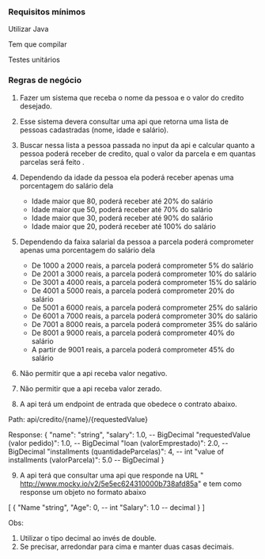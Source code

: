 ### Requisitos mínimos

Utilizar Java

Tem que compilar

Testes unitários

### Regras de negócio

1. Fazer um sistema que receba o nome da pessoa e o valor do credito desejado.

2. Esse sistema devera consultar uma api que retorna uma lista de pessoas cadastradas (nome, idade e salário).

3. Buscar nessa lista a pessoa passada no input da api e calcular quanto a pessoa poderá receber de credito, qual o valor da parcela e em quantas parcelas será feito .

4. Dependendo da idade da pessoa ela poderá receber apenas uma porcentagem do salário dela
   - Idade maior que 80, poderá receber até 20% do salário
   - Idade maior que 50, poderá receber até 70% do salário
   - Idade maior que 30, poderá receber até 90% do salário
   - Idade maior que 20, poderá receber até 100% do salário

5. Dependendo da faixa salarial da pessoa a parcela poderá comprometer apenas uma porcentagem do salário dela
   - De 1000 a 2000 reais, a parcela poderá comprometer 5% do salário
   - De 2001 a 3000 reais, a parcela poderá comprometer 10% do salário
   - De 3001 a 4000 reais, a parcela poderá comprometer 15% do salário
   - De 4001 a 5000 reais, a parcela poderá comprometer 20% do salário
   - De 5001 a 6000 reais, a parcela poderá comprometer 25% do salário
   - De 6001 a 7000 reais, a parcela poderá comprometer 30% do salário
   - De 7001 a 8000 reais, a parcela poderá comprometer 35% do salário
   - De 8001 a 9000 reais, a parcela poderá comprometer 40% do salário
   - A partir de 9001 reais, a parcela poderá comprometer 45% do salário
   

6. Não permitir que a api receba valor negativo.

7. Não permitir que a api receba valor zerado.

8. A api terá um endpoint de entrada que obedece o contrato abaixo.

Path: api/credito/{name}/{requestedValue}

Response:
{
   "name": "string",
   "salary": 1.0, -- BigDecimal
   "requestedValue (valor pedido)": 1.0, -- BigDecimal
   "loan (valorEmprestado)": 2.0, -- BigDecimal
   "installments (quantidadeParcelas)": 4,  -- int
   "value of installments (valorParcela)": 5.0 -- BigDecimal
}


9. A api terá que consultar uma api que responde na URL " http://www.mocky.io/v2/5e5ec624310000b738afd85a" e tem como response um objeto no formato abaixo

[
   {
      "Name "string",
      "Age": 0, -- int
      "Salary": 1.0 -- decimal
   }
]


Obs:
1. Utilizar o tipo decimal ao invés de double.
2. Se precisar, arredondar para cima e manter duas casas decimais.